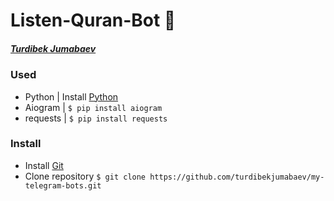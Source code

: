 # Listen-Quran-Bot 🌙
##### [Turdibek Jumabaev](https://github.com/turdibekjumabaev/)
### Used
  + Python   | Install [Python](https://python.org/)
  + Aiogram  | `$ pip install aiogram`
  + requests | `$ pip install requests`
### Install 
  + Install [Git](https://git-scm.com/)
  + Clone repository `$ git clone https://github.com/turdibekjumabaev/my-telegram-bots.git`

